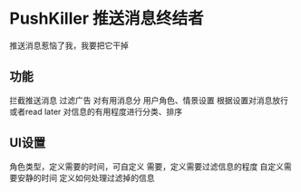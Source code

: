 PushKiller 推送消息终结者
=======================
推送消息惹恼了我，我要把它干掉

功能
---
拦截推送消息
过滤广告
对有用消息分
用户角色、情景设置
根据设置对消息放行或者read later
对信息的有用程度进行分类、排序

UI设置
-----
角色类型，定义需要的时间，可自定义
需要，定义需要过滤信息的程度
自定义需要安静的时间
定义如何处理过滤掉的信息
